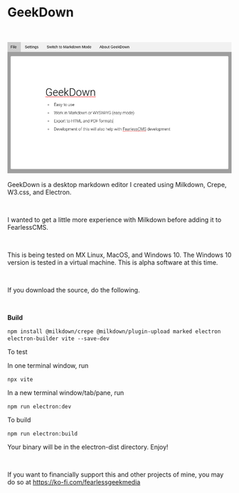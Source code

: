 # GeekDown

<br />

![1.00](geekdown-window.png)

GeekDown is a desktop markdown editor I created using Milkdown, Crepe, W3.css, and Electron.&#x20;

<br />

I wanted to get a little more experience with Milkdown before adding it to FearlessCMS.&#x20;

<br />

This is being tested on MX Linux, MacOS, and Windows 10. The Windows 10 version is tested in a virtual machine. This is alpha software at this time.

<br />

If you download the source, do the following.

<br />

**Build**

```
npm install @milkdown/crepe @milkdown/plugin-upload marked electron electron-builder vite --save-dev
```

To test

In one terminal window, run
```
npx vite
```

In a new terminal window/tab/pane, run

```
npm run electron:dev
```

To build

```
npm run electron:build
```

Your binary will be in the electron-dist directory. Enjoy!

<br />

If you want to financially support this and other projects of mine, you may do so at <https://ko-fi.com/fearlessgeekmedia>

<br />
